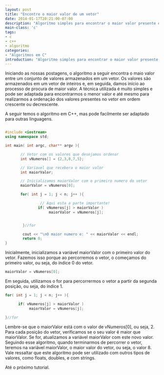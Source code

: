 ```yaml
---
layout: post
title: "Encontre o maior valor de um vetor"
date: 2014-01-17T20:21:00-07:00
description: "Algoritmo simples para encontrar o maior valor presente em vetor"
main-class: 'c'
tags:
- c
- c++
- algoritmo
categories:
- "Algoritmos em C"
introduction: "Algoritmo simples para encontrar o maior valor presente em vetor."
---
```


Iniciando as nossas postagens, o algoritmo a seguir encontra o maio valor entre um conjunto de valores armazenados em um vetor.
Os valores são armazenados em um vetor de inteiros e, em seguida, damos início ao processo de procura de maior valor.
A técnica utilizada é muito simples e pode ser adaptada para encontrarmos o menor valor e até mesmo para realizarmos a ordenação dos valores presentes no vetor em ordem crescente ou decrescente.

A seguir temos o algoritmo em C++, mas pode facilmente ser adaptado para outras linguagens.

```cpp

#include <iostream>
using namespace std;

int main( int argc, char** argv ){

	   // Vetor com os valores que desejamos ordenar
	   int vNumeros[] = {2,3,8,7,5};

	   // Variavel que recebera o maior valor
	   int maiorValor;

	   // Inicializamos maiorValor com o primeiro numero do vetor
	   maiorValor = vNumeros[0];

	   for( int j = 1; j < n; j++ ){

				// Aqui esta a parte importante!
			   if( vNumeros[j] > maiorValor )
				    maiorValor = vNumeros[j];


		}//for

		cout << "\nO maior numero e: " << maiorValor << endl;
		return 0;
}
```

Inicialmente, inicializamos a variável maiorValor com o primeiro valor do vetor. Fazemos isso porque ao percorremos o vetor, o começamos do primeiro valor, ou seja, do índice 0 do vetor.

```cpp
maiorValor = vNumeros[0];
```

Em seguida, utilizamos o for para percorrermos o vetor a partir da segunda posição, ou seja, do índice 1.

```cpp
for( int j = 1; j < n; j++ ){

	  if( vNumeros[j] > maiorValor )
		   maiorValor = vNumeros[j];

}//for
```

Lembre-se que o maiorValor está com o valor de vNumeros[0], ou seja, 2.
Para cada posição do vetor, verificamos se o seu valor é maior que maiorValor. Se for, atualizamos a variável maiorValor com este novo valor.
Seguindo esse algoritmo, quando terminarmos de percorrer o vetor, teremos na variável maiorValor, o maior valor do vetor, ou seja, o valor 8.
Vale ressaltar que este algoritmo pode ser utilizado com outros tipos de valores, como floats, doubles, e com strings.

Até o próximo tutorial.
